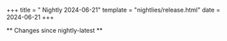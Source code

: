 +++
title = " Nightly 2024-06-21"
template = "nightlies/release.html"
date = 2024-06-21
+++

** Changes since nightly-latest **
